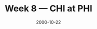 ---
layout: game
title: Week 8 — CHI at PHI
season: 2000
game_id: 2000_08_CHI_PHI
week: 8
date: 2000-10-22
home_team: PHI
away_team: CHI
final_home: 13
final_away: 9
pbp_url: /assets/data/pbp/2000/2000_08_CHI_PHI.csv.gz
---